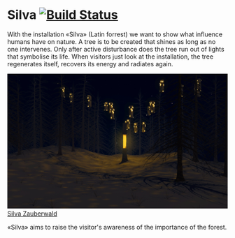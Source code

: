 # Silva [![Build Status](https://travis-ci.org/bildspur/silva.svg?branch=master)](https://travis-ci.org/bildspur/silva)
With the installation «Silva» (Latin forrest) we want to show what influence humans have on nature. A tree is to be created that shines as long as no one intervenes. Only after active disturbance does the tree run out of lights that symbolise its life. When visitors just look at the installation, the tree regenerates itself, recovers its energy and radiates again.

![Silva Visualisierung](readme/Silva_Visualisierung_Klein.jpg)
[Silva Zauberwald](https://lenzerheide.com/de/top-events/zauberwald/licht/silva)

«Silva» aims to raise the visitor's awareness of the importance of the forest.